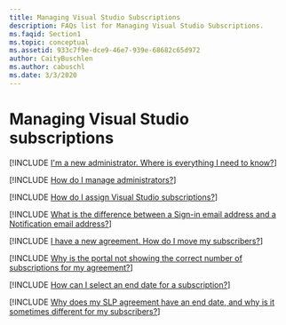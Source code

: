 ```yaml
---
title: Managing Visual Studio Subscriptions
description: FAQs list for Managing Visual Studio Subscriptions.
ms.faqid: Section1
ms.topic: conceptual
ms.assetid: 933c7f9e-dce9-46e7-939e-68682c65d972
author: CaityBuschlen
ms.author: cabuschl
ms.date: 3/3/2020
---
```


# Managing Visual Studio subscriptions

[!INCLUDE [I'm a new administrator. Where is everything I need to know?](new-agreement.md)]

[!INCLUDE [How do I manage administrators?](manage-admins.md)]

[!INCLUDE [How do I assign Visual Studio subscriptions?](assigning-subscriptions.md)]

[!INCLUDE [What is the difference between a Sign-in email address and a Notification email address?](email-types.md)]

[!INCLUDE [I have a new agreement. How do I move my subscribers?](new-agreement.md)]

[!INCLUDE [Why is the portal not showing the correct number of subscriptions for my agreement?](incorrect-subscription-quantity.md)]

[!INCLUDE [How can I select an end date for a subscription?](select-end-date.md)]

[!INCLUDE [Why does my SLP agreement have an end date, and why is it sometimes different for my subscribers?](slp-end-dates.md)]
